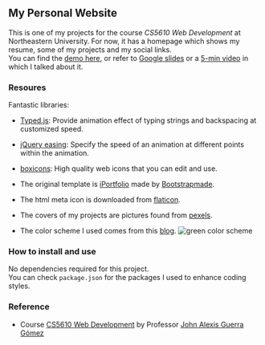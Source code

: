 ## My Personal Website

This is one of my projects for the course _CS5610 Web Development_ at Northeastern University. For now, it has a homepage which shows my resume, some of my projects and my social links.  
You can find the [demo here](https://yeqinghuang.github.io/), or refer to [Google slides](https://docs.google.com/presentation/d/1pbm0dqsHG0e5QT8eDDRXc9jfq1uYHwS87IEvrANNRm0/edit?usp=sharing) or a [5-min video](https://www.youtube.com/) in which I talked about it.

### Resoures

Fantastic libraries:

-   [Typed.js](https://github.com/mattboldt/typed.js/): Provide animation effect of typing strings and backspacing at customized speed.
-   [jQuery easing](https://jqueryui.com/easing/): Specify the speed of an animation at different points within the animation.
-   [boxicons](https://boxicons.com/): High quality web icons that you can edit and use.

-   The original template is [iPortfolio](https://bootstrapmade.com/demo/iPortfolio/) made by [Bootstrapmade](https://bootstrapmade.com/).
-   The html meta icon is downloaded from [flaticon](https://www.flaticon.com/).
-   The covers of my projects are pictures found from [pexels](https://www.pexels.com/).
-   The color scheme I used comes from this [blog](https://visme.co/blog/website-color-schemes/).
    ![green color scheme](https://visme.co/blog/wp-content/uploads/2016/09/website27.jpg)

### How to install and use

No dependencies required for this project.  
You can check `package.json` for the packages I used to enhance coding styles.

### Reference

-   Course [CS5610 Web Development](https://johnguerra.co/classes/webDevelopment_fall_2020/) by Professor [John Alexis Guerra Gómez](https://johnguerra.co/)
